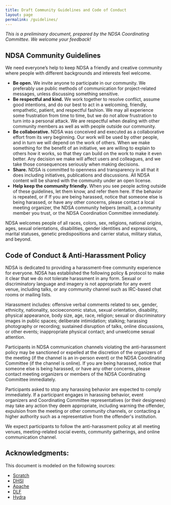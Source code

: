 ```yaml
---
title: Draft Community Guidelines and Code of Conduct
layout: page
permalink: /guidelines/
---
```


*This is a preliminary document, prepared by the NDSA Coordinating Committee. We welcome your feedback!*

## NDSA Community Guidelines

We need everyone’s help to keep NDSA a friendly and creative community where people with different backgrounds and interests feel welcome.

- **Be open.** We invite anyone to participate in our community. We preferably use public methods of communication for project-related messages, unless discussing something sensitive.
- **Be respectful and kind.** We work together to resolve conflict, assume good intentions, and do our best to act in a welcoming, friendly, empathetic, patient, and respectful fashion. We may all experience some frustration from time to time, but we do not allow frustration to turn into a personal attack. We are respectful when dealing with other community members as well as with people outside our community.
- **Be collaborative.** NDSA was conceived and executed as a collaborative effort from its very beginning. Our work will be used by other people, and in turn we will depend on the work of others. When we make something for the benefit of an initiative, we are willing to explain to others how it works, so that they can build on the work to make it even better. Any decision we make will affect users and colleagues, and we take those consequences seriously when making decisions.
- **Share.**  NDSA is committed to openness and transparency in all that it does including initiatives, publications and discussions. All NDSA content will be shared with the community under an open license.  
- **Help keep the community friendly.** When you see people acting outside of these guidelines, let them know, and refer them here. If the behavior is repeated, or if If you are being harassed, notice that someone else is being harassed, or have any other concerns, please contact a local meeting organizer, the NDSA community helpers (email), a community member you trust, or the NDSA Coordination Committee immediately.

NDSA welcomes people of all races, colors, sex, religions, national origins, ages, sexual orientations, disabilities, gender identities and expressions, marital statuses, genetic predispositions and carrier status, military status, and beyond.

## Code of Conduct & Anti-Harassment Policy

NDSA is dedicated to providing a harassment-free community experience for everyone. NDSA has established the following policy & protocol to make it clear that we do not tolerate harassment in any form. Sexual or discriminatory language and imagery is not appropriate for any event venue, including talks, or any community channel such as IRC-based chat rooms or mailing lists.


Harassment includes: offensive verbal comments related to sex, gender, ethnicity, nationality, socioeconomic status, sexual orientation, disability, physical appearance, body size, age, race, religion; sexual or discriminatory images in public spaces; deliberate intimidation; stalking; harassing photography or recording; sustained disruption of talks, online discussions, or other events; inappropriate physical contact; and unwelcome sexual attention.


Participants in NDSA communication channels violating the anti-harassment policy may be sanctioned or expelled at the discretion of the organizers of the meeting (if the channel is an in-person event) or the NDSA Coordinating Committee (if the channel is online). If you are being harassed, notice that someone else is being harassed, or have any other concerns, please contact meeting organizers or members of the NDSA Coordinating Committee immediately.

Participants asked to stop any harassing behavior are expected to comply immediately.
If a participant engages in harassing behavior, event organizers and Coordinating Committee representatives (or their designees) may take any action they deem appropriate, including warning the offender, expulsion from the meeting or other community channels, or contacting a higher authority such as a representative from the offender's institution.

We expect participants to follow the anti-harassment policy at all meeting venues, meeting-related social events, community gatherings, and online communication channel.

## Acknowledgments:


This document is modeled on the following sources:
- [Scratch](https://scratch.mit.edu/community_guidelines/)
- [DHSI](http://www.dhsi.org/events.php#ethics+inclusion)
- [Apache](http://www.apache.org/foundation/policies/conduct.html)
- [DLF](https://www.diglib.org/about/code-of-conduct/)
- [Hydra](https://wiki.duraspace.org/display/hydra/Anti-Harassment+Policy)
